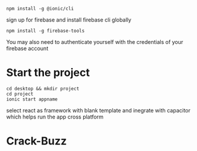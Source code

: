 ```
npm install -g @ionic/cli
```

sign up for firebase and install firebase cli globally

```
npm install -g firebase-tools
```

You may also need to authenticate yourself with the credentials of your firebase account

# Start the project
```
cd desktop && mkdir project
cd project
ionic start appname
```
select react as framework with blank template and inegrate with capacitor which helps run the app cross platform

# Crack-Buzz
